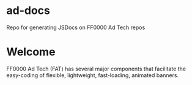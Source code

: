 # ad-docs
Repo for generating JSDocs on FF0000 Ad Tech repos

# Welcome
FF0000 Ad Tech (FAT) has several major components that facilitate the easy-coding of flexible, lightweight, fast-loading, animated banners.
